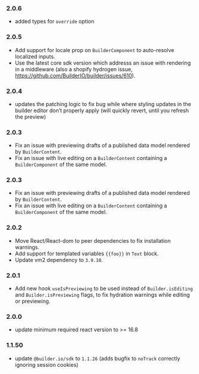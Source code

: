 ### 2.0.6

- added types for `override` option

### 2.0.5
- Add support for locale prop on `BuilderComponent` to auto-resolve localized inputs.
- Use the latest core sdk version which addresss an issue with rendering in a middleware (also a shopify hydrogen issue, https://github.com/BuilderIO/builder/issues/610).

### 2.0.4
- updates the patching logic to fix bug while where styling updates in the builder editor don’t properly apply (will quickly revert, until you refresh the preview)

### 2.0.3
- Fix an issue with previewing drafts of a published data model rendered by `BuilderContent`.
- Fix an issue with live editing on a `BuilderContent` containing a `BuilderComponent` of the same model.

### 2.0.3
- Fix an issue with previewing drafts of a published data model rendered by `BuilderContent`.
- Fix an issue with live editing on a `BuilderContent` containing a `BuilderComponent` of the same model.

### 2.0.2
- Move React/React-dom to peer dependencies to fix installation warnings.
- Add support for templated variables `{{foo}}` in `Text` block.
- Update vm2 dependency to `3.9.10`.

### 2.0.1
- Add new hook `useIsPreviewing` to be used instead of `Builder.isEditing` and `Builder.isPreviewing` flags, to fix hydration warnings while editing or previewing.

### 2.0.0
- update minimum required react version to >= 16.8

### 1.1.50

- update `@builder.io/sdk` to `1.1.26` (adds bugfix to `noTrack` correctly ignoring session cookies)

